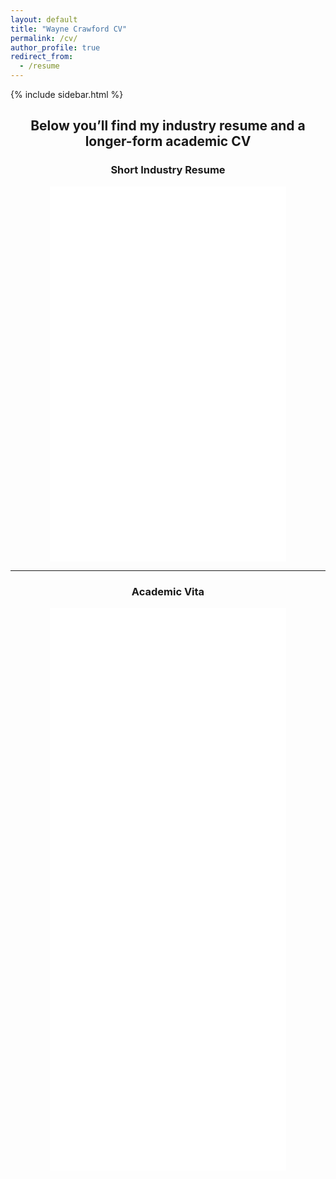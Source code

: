 ```yaml
---
layout: default
title: "Wayne Crawford CV"
permalink: /cv/
author_profile: true
redirect_from:
  - /resume
---
```


{% include sidebar.html %}

<div class="cv-centered" style="text-align: center;">

<h2>Below you’ll find my industry resume and a longer-form academic CV</h2>

<h3>Short Industry Resume</h3>
<embed src="/files/wayne_crawford_resume.pdf" type="application/pdf" width="75%" height="600px" />

<hr>

<h3>Academic Vita</h3>
<embed src="/files/wayne_crawford_vita_full.pdf" type="application/pdf" width="75%" height="900px" />

</div>